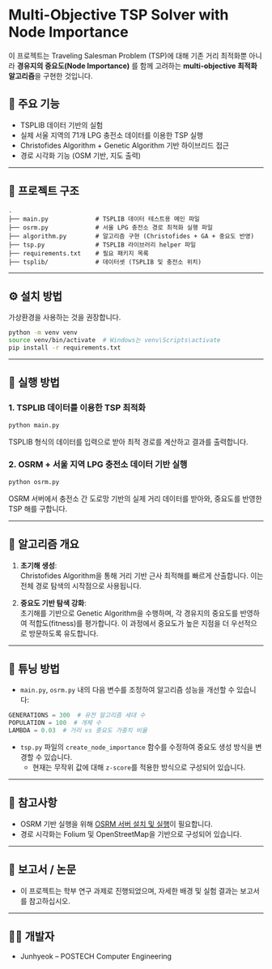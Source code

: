 # Multi-Objective TSP Solver with Node Importance

이 프로젝트는 Traveling Salesman Problem (TSP)에 대해 기존 거리 최적화뿐 아니라 **경유지의 중요도(Node Importance)** 를 함께 고려하는 **multi-objective
최적화 알고리즘**을 구현한 것입니다.

## 🔧 주요 기능

- TSPLIB 데이터 기반의 실험
- 실제 서울 지역의 71개 LPG 충전소 데이터를 이용한 TSP 실행
- Christofides Algorithm + Genetic Algorithm 기반 하이브리드 접근
- 경로 시각화 기능 (OSM 기반, 지도 출력)

---

## 📁 프로젝트 구조

```
.
├── main.py             # TSPLIB 데이터 테스트용 메인 파일
├── osrm.py             # 서울 LPG 충전소 경로 최적화 실행 파일
├── algorithm.py        # 알고리즘 구현 (Christofides + GA + 중요도 반영)
├── tsp.py              # TSPLIB 라이브러리 helper 파일
├── requirements.txt    # 필요 패키지 목록
├── tsplib/             # 데이터셋 (TSPLIB 및 충전소 위치)
```

---

## ⚙️ 설치 방법

가상환경을 사용하는 것을 권장합니다.

```bash
python -m venv venv
source venv/bin/activate  # Windows는 venv\Scripts\activate
pip install -r requirements.txt
```

---

## 🚀 실행 방법

### 1. TSPLIB 데이터를 이용한 TSP 최적화

```bash
python main.py
```

TSPLIB 형식의 데이터를 입력으로 받아 최적 경로를 계산하고 결과를 출력합니다.

### 2. OSRM + 서울 지역 LPG 충전소 데이터 기반 실행

```bash
python osrm.py
```

OSRM 서버에서 충전소 간 도로망 기반의 실제 거리 데이터를 받아와, 중요도를 반영한 TSP 해를 구합니다.

---

## 📐 알고리즘 개요

1. **초기해 생성**:  
   Christofides Algorithm을 통해 거리 기반 근사 최적해를 빠르게 산출합니다. 이는 전체 경로 탐색의 시작점으로 사용됩니다.

2. **중요도 기반 탐색 강화**:  
   초기해를 기반으로 Genetic Algorithm을 수행하며, 각 경유지의 중요도를 반영하여 적합도(fitness)를 평가합니다. 이 과정에서 중요도가 높은 지점을 더 우선적으로 방문하도록 유도합니다.

---

## 🔧 튜닝 방법

- `main.py`, `osrm.py` 내의 다음 변수를 조정하여 알고리즘 성능을 개선할 수 있습니다:

```python
GENERATIONS = 300  # 유전 알고리즘 세대 수
POPULATION = 100  # 개체 수
LAMBDA = 0.03  # 거리 vs 중요도 가중치 비율
```

- `tsp.py` 파일의 `create_node_importance` 함수를 수정하여 중요도 생성 방식을 변경할 수 있습니다.
    - 현재는 무작위 값에 대해 `z-score`를 적용한 방식으로 구성되어 있습니다.

---

## 📌 참고사항

- OSRM 기반 실행을 위해 [OSRM 서버 설치 및 실행](https://project-osrm.org/)이 필요합니다.
- 경로 시각화는 Folium 및 OpenStreetMap을 기반으로 구성되어 있습니다.

---

## 📄 보고서 / 논문

- 이 프로젝트는 학부 연구 과제로 진행되었으며, 자세한 배경 및 실험 결과는 보고서를 참고하십시오.

---

## 🧑‍💻 개발자

- Junhyeok – POSTECH Computer Engineering
